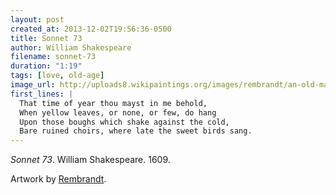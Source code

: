 ```yaml
---
layout: post
created_at: 2013-12-02T19:56:36-0500
title: Sonnet 73
author: William Shakespeare
filename: sonnet-73
duration: "1:19"
tags: [love, old-age]
image_url: http://uploads8.wikipaintings.org/images/rembrandt/an-old-man-with-a-beard-1630.jpg!Blog.jpg
first_lines: |
  That time of year thou mayst in me behold,
  When yellow leaves, or none, or few, do hang
  Upon those boughs which shake against the cold,
  Bare ruined choirs, where late the sweet birds sang.
---
```


_Sonnet 73_.  William Shakespeare.  1609.

Artwork by [Rembrandt](http://www.wikipaintings.org/en/rembrandt/an-old-man-with-a-beard-1630).
